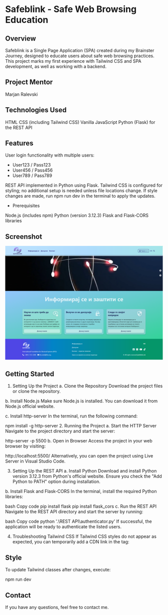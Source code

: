# Safeblink - Safe Web Browsing Education

## Overview

Safeblink is a Single Page Application (SPA) created during my Brainster Journey, designed to educate users about safe web browsing practices. This project marks my first experience with Tailwind CSS and SPA development, as well as working with a backend.

## Project Mentor

Marjan Ralevski

## Technologies Used

HTML
CSS (including Tailwind CSS)
Vanilla JavaScript
Python (Flask) for the REST API

## Features

User login functionality with multiple users:

- User123 / Pass123
- User456 / Pass456
- User789 / Pass789

REST API implemented in Python using Flask.
Tailwind CSS is configured for styling; no additional setup is needed unless file locations change. If style changes are made, run npm run dev in the terminal to apply the updates.

- Prerequisites

Node.js (includes npm)
Python (version 3.12.3)
Flask and Flask-CORS libraries

## Screenshot

![Safeblink Screenshot](/screenshot.png)

## Getting Started

1. Setting Up the Project
   a. Clone the Repository
   Download the project files or clone the repository.

b. Install Node.js
Make sure Node.js is installed. You can download it from Node.js official website.

c. Install http-server
In the terminal, run the following command:

npm install -g http-server 2. Running the Project
a. Start the HTTP Server
Navigate to the project directory and start the server:

http-server -p 5500
b. Open in Browser
Access the project in your web browser by visiting:

http://localhost:5500/
Alternatively, you can open the project using Live Server in Visual Studio Code.

3. Setting Up the REST API
   a. Install Python
   Download and install Python version 3.12.3 from Python's official website. Ensure you check the "Add Python to PATH" option during installation.

b. Install Flask and Flask-CORS
In the terminal, install the required Python libraries:

bash
Copy code
pip install flask
pip install flask_cors
c. Run the REST API
Navigate to the REST API directory and start the server by running:

bash
Copy code
python '.\REST API\authenticator.py'
If successful, the application will be ready to authenticate the listed users.

4. Troubleshooting Tailwind CSS
   If Tailwind CSS styles do not appear as expected, you can temporarily add a CDN link in the <head> tag:

## Style

<link href="https://cdn.jsdelivr.net/npm/tailwindcss@2.2.19/dist/tailwind.min.css" rel="stylesheet">
To update Tailwind classes after changes, execute:

npm run dev

## Contact

If you have any questions, feel free to contact me.
